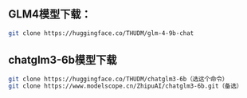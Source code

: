 ## GLM4模型下载：

```bash
git clone https://huggingface.co/THUDM/glm-4-9b-chat
```


## chatglm3-6b模型下载
```bash
git clone https://huggingface.co/THUDM/chatglm3-6b（选这个命令）
git clone https://www.modelscope.cn/ZhipuAI/chatglm3-6b.git（备选）
```